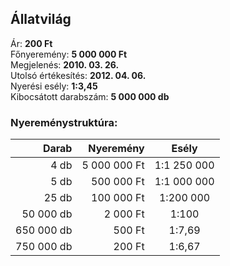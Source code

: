 ## Állatvilág

Ár: **200 Ft**<br/>
Főnyeremény: **5 000 000 Ft**<br/>
Megjelenés: **2010. 03. 26.**<br/>
Utolsó értékesítés: **2012. 04. 06.**<br/>
Nyerési esély: **1:3,45**<br/>
Kibocsátott darabszám: **5 000 000 db**<br/>

### Nyereménystruktúra:
Darab|Nyeremény|Esély
---:|---:|:---:
4 db|5 000 000 Ft|1:1 250 000
5 db|500 000 Ft|1:1 000 000
25 db|100 000 Ft|1:200 000
50 000 db|2 000 Ft|1:100
650 000 db|500 Ft|1:7,69
750 000 db|200 Ft|1:6,67
